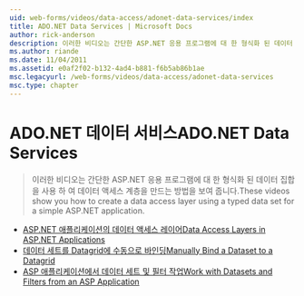 ```yaml
---
uid: web-forms/videos/data-access/adonet-data-services/index
title: ADO.NET Data Services | Microsoft Docs
author: rick-anderson
description: 이러한 비디오는 간단한 ASP.NET 응용 프로그램에 대 한 형식화 된 데이터 집합을 사용 하 여 데이터 액세스 계층을 만드는 방법을 보여 줍니다.
ms.author: riande
ms.date: 11/04/2011
ms.assetid: e0af2f02-b132-4ad4-b881-f6b5ab86b1ae
msc.legacyurl: /web-forms/videos/data-access/adonet-data-services
msc.type: chapter
---
```

<a name="adonet-data-services"></a><span data-ttu-id="037bc-103">ADO.NET 데이터 서비스</span><span class="sxs-lookup"><span data-stu-id="037bc-103">ADO.NET Data Services</span></span>
====================
> <span data-ttu-id="037bc-104">이러한 비디오는 간단한 ASP.NET 응용 프로그램에 대 한 형식화 된 데이터 집합을 사용 하 여 데이터 액세스 계층을 만드는 방법을 보여 줍니다.</span><span class="sxs-lookup"><span data-stu-id="037bc-104">These videos show you how to create a data access layer using a typed data set for a simple ASP.NET application.</span></span>


- [<span data-ttu-id="037bc-105">ASP.NET 애플리케이션의 데이터 액세스 레이어</span><span class="sxs-lookup"><span data-stu-id="037bc-105">Data Access Layers in ASP.NET Applications</span></span>](data-access-layers-in-aspnet-applications.md)
- [<span data-ttu-id="037bc-106">데이터 세트를 Datagrid에 수동으로 바인딩</span><span class="sxs-lookup"><span data-stu-id="037bc-106">Manually Bind a Dataset to a Datagrid</span></span>](how-to-manually-bind-a-dataset-to-a-datagrid.md)
- [<span data-ttu-id="037bc-107">ASP 애플리케이션에서 데이터 세트 및 필터 작업</span><span class="sxs-lookup"><span data-stu-id="037bc-107">Work with Datasets and Filters from an ASP Application</span></span>](how-to-work-with-datasets-and-filters-from-an-asp-application.md)
